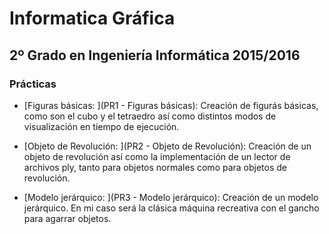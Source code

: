 Informatica Gráfica
====================
2º Grado en Ingeniería Informática 2015/2016
--------------------------------------------

### Prácticas

* [Figuras básicas: ](PR1 - Figuras básicas): Creación de figurás básicas, como son el cubo y el tetraedro así como distintos modos de visualización en tiempo de ejecución.

* [Objeto de Revolución:  ](PR2 - Objeto de Revolución): Creación de un objeto de revolución así como la implementación de un lector de archivos ply, tanto para objetos normales como para objetos de revolución.

* [Modelo jerárquico:  ](PR3 - Modelo jerárquico): Creación de un modelo jerárquico. En mi caso será la clásica máquina recreativa con el gancho para agarrar objetos. 
